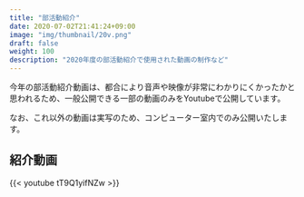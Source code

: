 ```yaml
---
title: "部活動紹介"
date: 2020-07-02T21:41:24+09:00
image: "img/thumbnail/20v.png"
draft: false
weight: 100
description: "2020年度の部活動紹介で使用された動画の制作など"
---
```

今年の部活動紹介動画は、都合により音声や映像が非常にわかりにくかったかと思われるため、一般公開できる一部の動画のみをYoutubeで公開しています。

なお、これ以外の動画は実写のため、コンピューター室内でのみ公開いたします。

## 紹介動画
{{< youtube tT9Q1yifNZw >}}